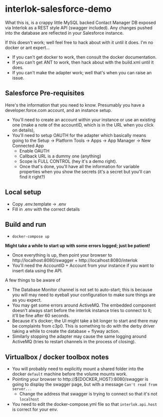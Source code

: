 # interlok-salesforce-demo

What this is, is a crappy little MySQL backed Contact Manager DB exposed via Interlok as a REST style API (swagger included). Any changes pushed into the database are reflected in your Salesforce instance.

If this doesn't work; well feel free to hack about with it until it does. I'm no docker or ant expert...

* If you can't get docker to work, then consult the docker documentation.
* If you can't get ANT to work, then hack about with the build.xml until it does.
* If you can't make the adapter work; well that's when you can raise an issue.

## Salesforce Pre-requisites

Here's the information that you need to know. Presumably you have a developer.force.com account, and an instance setup.

* You'll need to create an account within your instance or use an existing one (make a note of the accountID, which is in the URL when you click on details),
* You'll need to setup OAUTH for the adapter which basically means going to the Setup -> Platform Tools -> Apps -> App Manager -> New Connected App
    * Enable OAUTH
    * Callback URL is a dummy one (anything)
    * Scope is FULL CONTROL (hey it's a demo right).
    * Once that's done, you'll have all the information for variable properties when you show the secrets (it's a secret but you'll can find it right?)

## Local setup

* Copy .env.template -> .env
* Fill in .env with the correct details

## Build and run

* ```docker-compose up```

__Might take a while to start up with some errors logged; just be patient!__

* Once everything is up, then point your browser to http://localhost:8080/swagger + http://localhost:8080/interlok
* You'll need the AccountID + Account from your instance if you want to insert data using the API.

A few things to be aware of
* The Database Monitor channel is not set to auto-start; this is because you will may need to eyeball your configuration to make sure things are as you expect.
* You may get some errors around ActiveMQ. The embedded component doesn't always start before the interlok instance tries to connect to it; it'll be fine after 60 seconds.
* Because it's docker; the UI might take a bit longer to start and there may be complaints from c3p0. This is something to do with the derby driver taking a while to create the database + flyway action.
* Similarly stopping the adapter may cause the same logging around ActiveMQ (tries to restart channels in the process of closing).

## Virtualbox / docker toolbox notes

* You will probably need to explicitly mount a shared folder into the docker `default` machine before the volume mounts work.
* Pointing your browser to http://${DOCKER_HOST}:8080/swagger is going to display the swagger page, but with a message `Can't read from server...`
    * Change the address that swagger is trying to connect so that it's not `localhost`
* You need to edit the docker-compose.yml file so that `interlok.api.host` is correct for your env.
